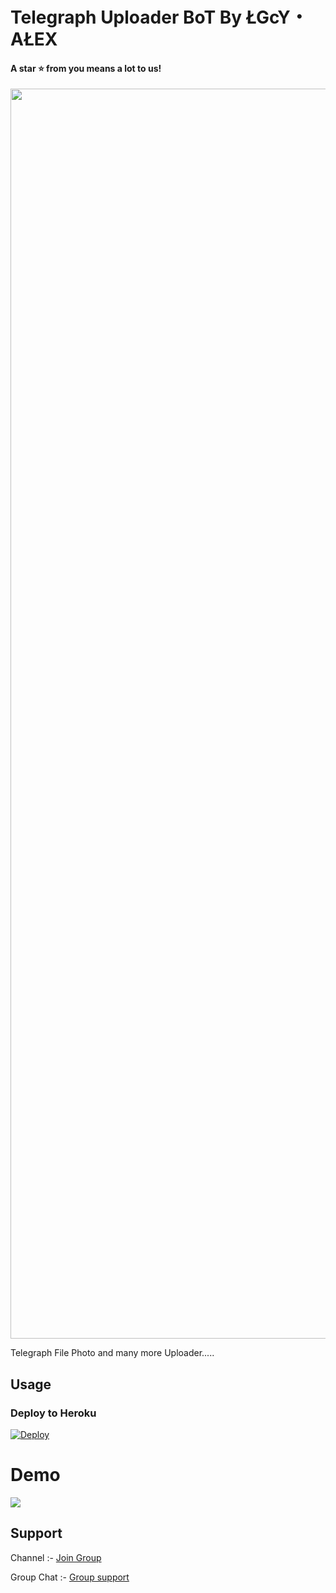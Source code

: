 # Telegraph Uploader BoT By ŁGcY・AŁEX


#### A star ⭐ from you means a lot to us!

<p align="center"><a href="https://www.github.com/lgcyalex"><img src="https://te.legra.ph/file/573cf7b80911ffbe278aa.jpg" width="2000"></a></p>

Telegraph  File Photo and many more Uploader.....


## Usage

### Deploy to Heroku

[![Deploy](https://www.herokucdn.com/deploy/button.svg)](https://heroku.com/deploy?template=https://github.com/lgcyalex/STRING-GENERATE)


# Demo 
<a href="https://t.me/TeleUploaderRexBot"><img src="https://img.shields.io/badge/Telegraph Uploader Rex Bot-2cb6e0?style=for-the-badge&logo=telegram&logoColor=white"></a>



## Support

Channel :- [Join Group](https://t.me/LGCY_OFFICIAL)

Group Chat :- [Group support](https://t.me/Clan8Xofficial)








